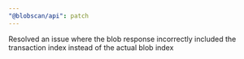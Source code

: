 ```yaml
---
"@blobscan/api": patch
---
```


Resolved an issue where the blob response incorrectly included the transaction index instead of the actual blob index
